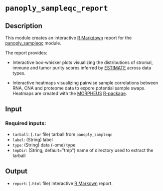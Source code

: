 # ```panoply_sampleqc_report```

## Description

This module creates an interactive [R Markdown](https://rmarkdown.rstudio.com/) report for the [panoply_sampleqc](https://github.com/broadinstitute/PANOPLY/wiki/Analysis-Modules%3A-panoply_sampleqc) module. 

The report provides:

* Interactive box-whisker plots visualizing the distributions of stromal, immune and tumor purity scores inferred by  [ESTIMATE](https://bioinformatics.mdanderson.org/public-software/estimate/) across data types.

* Interactive heatmaps visualizing pairwise sample correlations between RNA, CNA and proteome data to expore potential sample swaps. Heatmaps are created with the [MORPHEUS](https://software.broadinstitute.org/morpheus/) [R-package](https://github.com/cmap/morpheus.R). 


## Input

### Required inputs:

* ```tarball```: (`.tar` file) tarball from ```panoply_sampleqc```
* ```label```: (String) label
* ```type```: (String) data (-ome) type
* ```tmpDir```: (String, default="tmp") name of directory used to extract the tarball

## Output

* ```report```: (`.html` file) Interactive [R Markown](https://rmarkdown.rstudio.com/) report.